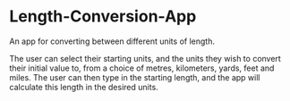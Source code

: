 # Length-Conversion-App

An app for converting between different units of length.

The user can select their starting units, and the units they wish to convert their initial value to, from a choice of metres, kilometers, yards, feet and miles. The user can then type in the starting length, and the app will calculate this length in the desired units.
